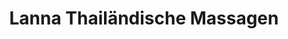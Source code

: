 ---
title: "Lanna Thailändische Massagen"
url: /hannover/lanna-thailaendische-massagen/
shop: Massage
---